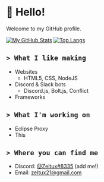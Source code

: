 # 👋 Hello!
Welcome to my GitHub profile.

[![My GitHub Stats](https://github-readme-stats.vercel.app/api?username=ZeltuxDev)](https://github.com/ZeltuxDev)
[![Top Langs](https://github-readme-stats.vercel.app/api/top-langs/?username=ZeltuxDev&layout=compact)](https://github.com/ZeltuxDev)


## `> What I like making`
 - Websites
   - HTML5, CSS, NodeJS
 - Discord & Slack bots
   - Discord.js, Bolt.js, Conflict
 - Frameworks

## `> What I'm working on`
 - Eclipse Proxy
 - This

## `> Where you can find me`
 - Discord: [@Zeltux#8335](https://discord.com/users/933504543960989726) (add me!)
 - Email: [zeltux21@gmail.com](mailto:zeltux21@gmail.com?subject=Support)
